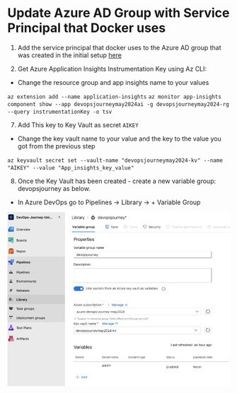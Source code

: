 # Update Azure AD Group with Service Principal that Docker uses

1. Add the service principal that docker uses to the Azure AD group that was created in the initial setup [here](https://github.com/thomast1906/DevOps-Journey-Using-Azure-DevOps/blob/main/labs/1-Initial-Setup/3-Create-Azure-AD-AKS-Admins.md)

2. Get Azure Application Insights Instrumentation Key using Az CLI:
- Change the resource group and app insights name to your values

`az extension add --name application-insights`
`az monitor app-insights component show --app devopsjourneymay2024ai -g devopsjourneymay2024-rg --query instrumentationKey -o tsv`

7. Add This key to Key Vault as secret `AIKEY`
- Change the key vault name to your value and the key to the value you got from the previous step

`az keyvault secret set --vault-name "devopsjourneymay2024-kv" --name "AIKEY" --value "App_insights_key_value"`

8. Once the Key Vault has been created - create a new variable group: devopsjourney as below.
- In Azure DevOps go to Pipelines -> Library -> + Variable Group


![](images/deploy-app-aks-3.png)